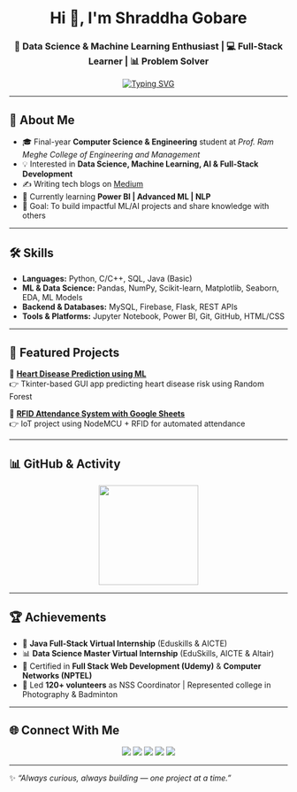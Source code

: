 <!-- Banner / Typing Animation -->
<h1 align="center">
  Hi 👋, I'm Shraddha Gobare  
</h1>
<h3 align="center">
  🚀 Data Science & Machine Learning Enthusiast | 💻 Full-Stack Learner | 📊 Problem Solver
</h3>

<!-- Typing Animation -->
<p align="center">
  <a href="https://git.io/typing-svg">
    <img src="https://readme-typing-svg.herokuapp.com?font=Fira+Code&pause=1000&color=36BCF7&center=true&vCenter=true&width=600&lines=Final+Year+CSE+Student;Passionate+about+AI+%26+Data+Science;Always+Learning+New+Tech;Open+to+Collaborations+%26+Internships" alt="Typing SVG" />
  </a>
</p>

---

## 🚀 About Me
- 🎓 Final-year **Computer Science & Engineering** student at *Prof. Ram Meghe College of Engineering and Management*  
- 💡 Interested in **Data Science, Machine Learning, AI & Full-Stack Development**  
- ✍️ Writing tech blogs on [Medium](https://medium.com/@CodewithSugran)  
- 🌱 Currently learning **Power BI | Advanced ML | NLP**  
- 🎯 Goal: To build impactful ML/AI projects and share knowledge with others  

---

## 🛠️ Skills
- **Languages:** Python, C/C++, SQL, Java (Basic)  
- **ML & Data Science:** Pandas, NumPy, Scikit-learn, Matplotlib, Seaborn, EDA, ML Models  
- **Backend & Databases:** MySQL, Firebase, Flask, REST APIs  
- **Tools & Platforms:** Jupyter Notebook, Power BI, Git, GitHub, HTML/CSS  

---

## 📂 Featured Projects
🔹 [**Heart Disease Prediction using ML**](https://github.com/Shraddha-max/Heart-Disease-Prediction)  
👉 Tkinter-based GUI app predicting heart disease risk using Random Forest  

🔹 [**RFID Attendance System with Google Sheets**](https://github.com/Shraddha-max/RFID-Attendance-System-using-Google-Sheets)  
👉 IoT project using NodeMCU + RFID for automated attendance  

---

## 📊 GitHub & Activity
<p align="center">
  <img src="https://github-readme-stats.vercel.app/api/top-langs/?username=Shraddha-max&layout=compact&theme=tokyonight" height="180px"/>
</p>

---

## 🏆 Achievements
- 💼 **Java Full-Stack Virtual Internship** (Eduskills & AICTE)  
- 📊 **Data Science Master Virtual Internship** (EduSkills, AICTE & Altair)  
- 📜 Certified in **Full Stack Web Development (Udemy)** & **Computer Networks (NPTEL)**  
- 🌟 Led **120+ volunteers** as NSS Coordinator | Represented college in Photography & Badminton  

---

## 🌐 Connect With Me
<p align="center">
  <a href="https://github.com/Shraddha-max"><img src="https://img.shields.io/badge/GitHub-100000?style=for-the-badge&logo=github&logoColor=white"></a>
  <a href="https://www.linkedin.com/in/shraddha-gobare"><img src="https://img.shields.io/badge/LinkedIn-0A66C2?style=for-the-badge&logo=linkedin&logoColor=white"></a>
  <a href="https://leetcode.com/u/PBsw3RZWxW/"><img src="https://img.shields.io/badge/LeetCode-FFA116?style=for-the-badge&logo=leetcode&logoColor=white"></a>
  <a href="https://medium.com/@CodewithSugran"><img src="https://img.shields.io/badge/Medium-000000?style=for-the-badge&logo=medium&logoColor=white"></a>
  <a href="mailto:shraddhagobare04@gmail.com"><img src="https://img.shields.io/badge/Gmail-D14836?style=for-the-badge&logo=gmail&logoColor=white"></a>
</p>

---

✨ *“Always curious, always building — one project at a time.”*
